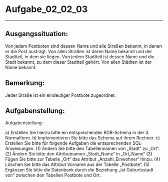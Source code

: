 # Aufgabe_02_02_03

---

## Ausgangssituation:

Von jedem Postboten sind dessen Name und alle Straßen bekannt, in denen er die Post austrägt. Von allen Straßen ist deren Name bekannt und der Stadtteil, in dem sie liegen. Von jedem Stadtteil ist dessen Name und die Stadt bekannt, zu dem dieser Stadtteil gehört. Von allen Städten ist der Name bekannt.

## Bemerkung:

Jeder Straße ist ein eindeutiger Postbote zugeordnet.

## Aufgabenstellung:

Aufgabenstellung:

a)	Erstellen Sie hierzu bitte ein entsprechendes RDB-Schema in der 3. Normalform.
b)	Implementieren Sie bitte das Schema auf ihrem Rechner.
c)	Erstellen Sie bitte für folgende Aufgaben die entsprechenden SQL-Anweisungen:
  (1)	Ändern Sie bitte den Tabellennamen von „Stadt“ zu „Ort“.
  (2)	Ändern Sie bitte den Attributnamen „Stadt_Name“ in „Ort_Name“
  (3)	Fügen Sie bitte zur Tabelle „Ort“ das Attribut „Anzahl_Einwohner“ hinzu.
  (4)	Löschen Sie bitte das Attribut Vorname aus der Tabelle „Postbote“.
  (5)	Ergänzen Sie bitte die Datenbank durch die Beziehung „ist Geburtsstadt von“ zwischen den Tabellen Postbote und Ort.

